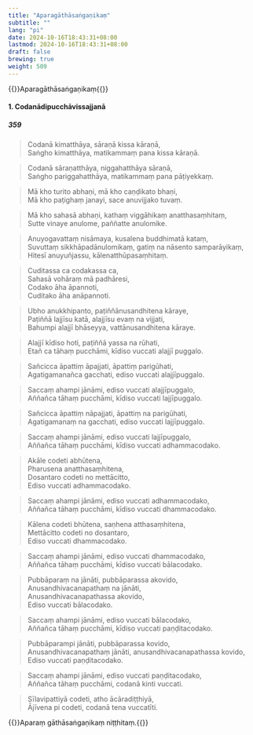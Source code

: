 ```yaml
---
title: "Aparagāthāsaṅgaṇikaṃ"
subtitle: ""
lang: "pi"
date: 2024-10-16T18:43:31+08:00
lastmod: 2024-10-16T18:43:31+08:00
draft: false
brewing: true
weight: 509
---
```


{{<subtitle>}}Aparagāthāsaṅgaṇikaṃ{{</subtitle>}}

#### 1. Codanādipucchāvissajjanā

##### 359

> Codanā kimatthāya, sāraṇā kissa kāraṇā,  
> Saṅgho kimatthāya, matikammaṃ pana kissa kāraṇā.

> Codanā sāraṇatthāya, niggahatthāya sāraṇā,  
> Saṅgho pariggahatthāya, matikammaṃ pana pāṭiyekkaṃ.

> Mā kho turito abhaṇi, mā kho caṇḍikato bhaṇi,  
> Mā kho paṭighaṃ janayi, sace anuvijjako tuvaṃ.

> Mā kho sahasā abhaṇi, kathaṃ viggāhikaṃ anatthasaṃhitaṃ,  
> Sutte vinaye anulome, paññatte anulomike.

> Anuyogavattaṃ nisāmaya, kusalena buddhimatā kataṃ,  
> Suvuttaṃ sikkhāpadānulomikaṃ, gatiṃ na nāsento samparāyikaṃ,  
> Hitesī anuyuñjassu, kālenatthūpasaṃhitaṃ.

> Cuditassa ca codakassa ca,  
> Sahasā vohāraṃ mā padhāresi,  
> Codako āha āpannoti,  
> Cuditako āha anāpannoti.

> Ubho anukkhipanto, paṭiññānusandhitena kāraye,  
> Paṭiññā lajjīsu katā, alajjīsu evaṃ na vijjati,  
> Bahumpi alajjī bhāseyya, vattānusandhitena kāraye.

> Alajjī kīdiso hoti, paṭiññā yassa na rūhati,  
> Etañ ca tāhaṃ pucchāmi, kīdiso vuccati alajjī puggalo.

> Sañcicca āpattiṃ āpajjati, āpattiṃ parigūhati,  
> Agatigamanañca gacchati, ediso vuccati alajjīpuggalo.

> Saccaṃ ahampi jānāmi, ediso vuccati alajjīpuggalo,  
> Aññañca tāhaṃ pucchāmi, kīdiso vuccati lajjīpuggalo.

> Sañcicca āpattiṃ nāpajjati, āpattiṃ na parigūhati,  
> Agatigamanaṃ na gacchati, ediso vuccati lajjīpuggalo.

> Saccaṃ ahampi jānāmi, ediso vuccati lajjīpuggalo,  
> Aññañca tāhaṃ pucchāmi, kīdiso vuccati adhammacodako.

> Akāle codeti abhūtena,  
> Pharusena anatthasaṃhitena,  
> Dosantaro codeti no mettācitto,  
> Ediso vuccati adhammacodako.

> Saccaṃ ahampi jānāmi, ediso vuccati adhammacodako,  
> Aññañca tāhaṃ pucchāmi, kīdiso vuccati dhammacodako.

> Kālena codeti bhūtena, saṇhena atthasaṃhitena,  
> Mettācitto codeti no dosantaro,  
> Ediso vuccati dhammacodako.

> Saccaṃ ahampi jānāmi, ediso vuccati dhammacodako,  
> Aññañca tāhaṃ pucchāmi, kīdiso vuccati bālacodako.

> Pubbāparaṃ na jānāti, pubbāparassa akovido,  
> Anusandhivacanapathaṃ na jānāti,  
> Anusandhivacanapathassa akovido,  
> Ediso vuccati bālacodako.

> Saccaṃ ahampi jānāmi, ediso vuccati bālacodako,  
> Aññañca tāhaṃ pucchāmi, kīdiso vuccati paṇḍitacodako.

> Pubbāparampi jānāti, pubbāparassa kovido,  
> Anusandhivacanapathaṃ jānāti, anusandhivacanapathassa kovido,  
> Ediso vuccati paṇḍitacodako.

> Saccaṃ ahampi jānāmi, ediso vuccati paṇḍitacodako,  
> Aññañca tāhaṃ pucchāmi, codanā kinti vuccati.

> Sīlavipattiyā codeti, atho ācāradiṭṭhiyā,  
> Ājīvena pi codeti, codanā tena vuccatīti.

{{<eop>}}Aparaṃ gāthāsaṅgaṇikaṃ niṭṭhitaṃ.{{</eop>}}